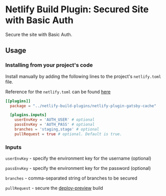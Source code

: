 # Netlify Build Plugin: Secured Site with Basic Auth

Secure the site with Basic Auth.

## Usage

### Installing from your project's code

Install manually by adding the following lines to the project's `netlify.toml` file.

Reference for the `netlify.toml` can be found [here](https://docs.netlify.com/configure-builds/file-based-configuration/)

```toml
[[plugins]]
  package = "../netlify-build-plugins/netlify-plugin-gatsby-cache"

  [plugins.inputs]
    userEnvKey = 'AUTH_USER' # optional
    passEnvKey = 'AUTH_PASS' # optional
    branches = 'staging,stage' # optional
    pullRequest = true # optional. Default is true.
```

### Inputs

`userEnvKey` - specify the environment key for the username (optional)

`passEnvKey` - specify the environment key for the password (optional)

`branches` - comma-separated string of branches to be secured

`pullRequest` - secure the [deploy-preview](https://docs.netlify.com/configure-builds/file-based-configuration/#deploy-contexts) build
